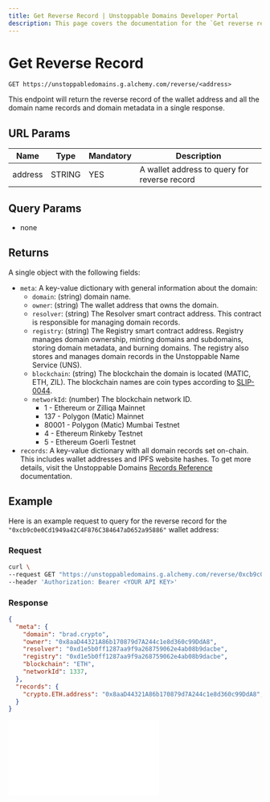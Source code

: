 ```yaml
---
title: Get Reverse Record | Unstoppable Domains Developer Portal
description: This page covers the documentation for the `Get reverse record` endpoint.
---
```


# Get Reverse Record

```
GET https://unstoppabledomains.g.alchemy.com/reverse/<address>
```

This endpoint will return the reverse record of the wallet address and all the domain name records and domain metadata in a single response.

## URL Params

| Name | Type | Mandatory | Description |
| - | - | - | - |
| address | STRING | YES | A wallet address to query for reverse record  |

## Query Params

* none

## Returns

A single object with the following fields:

* `meta`: A key-value dictionary with general information about the domain:
    * `domain`: (string) domain name.
    * `owner`: (string) The wallet address that owns the domain.
    * `resolver`: (string) The Resolver smart contract address. This contract is responsible for managing domain records.
    * `registry`: (string) The Registry smart contract address. Registry manages domain ownership, minting domains and subdomains, storing domain metadata, and burning domains. The registry also stores and manages domain records in the Unstoppable Name Service (UNS).
    * `blockchain`: (string) The blockchain the domain is located (MATIC, ETH, ZIL). The blockchain names are coin types according to [SLIP-0044](https://github.com/satoshilabs/slips/blob/master/slip-0044.md).
    * `networkId`: (number) The blockchain network ID.
        * 1 - Ethereum or Zilliqa Mainnet
        * 137 - Polygon (Matic) Mainnet
        * 80001 - Polygon (Matic) Mumbai Testnet
        * 4 - Ethereum Rinkeby Testnet
        * 5 - Ethereum Goerli Testnet
* `records`: A key-value dictionary with all domain records set on-chain. This includes wallet addresses and IPFS website hashes. To get more details, visit the Unstoppable Domains [Records Reference](../../../getting-started/domain-registry-essentials/records-reference.md) documentation.

## Example

Here is an example request to query for the reverse record for the `"0xcb9c0e0Cd1949a42C4F876C384647aD652a95886"` wallet address:

### Request

```bash
curl \
--request GET "https://unstoppabledomains.g.alchemy.com/reverse/0xcb9c0e0Cd1949a42C4F876C384647aD652a95886" \
--header 'Authorization: Bearer <YOUR API KEY>'
```

### Response

```json
{
  "meta": {
    "domain": "brad.crypto",
    "owner": "0x8aaD44321A86b170879d7A244c1e8d360c99DdA8",
    "resolver": "0xd1e5b0ff1287aa9f9a268759062e4ab08b9dacbe",
    "registry": "0xd1e5b0ff1287aa9f9a268759062e4ab08b9dacbe",
    "blockchain": "ETH",
    "networkId": 1337,
  },
  "records": {
    "crypto.ETH.address": "0x8aaD44321A86b170879d7A244c1e8d360c99DdA8",
  }
}
```

<embed src="/snippets/_discord.md" />
